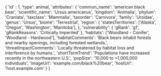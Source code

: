 {
  'id' : 1,
  'type': animal,
  'attributes': {
    'common_name': 'american black bear',
    'scientific_name': 'Ursus americanus',
    'kingdom': 'Animalia',
    'phylum': 'Craniata',
    'taxclass': 'Mammalia',
    'taxorder': 'Carnivora',
    'family': 'Ursidae',
    'genus': 'Ursus',
    'biome': 'Terrestrial',
    'region': {
      'statesTerritories': ['Alaska', 'Oregon', 'Washington', 'Manitoba'],
    },
    'vulnerability': {
      'gRank': 'g1',
      'gRankReasons': 'Critically Imperiled'
    },
    'habitats': ['Woodland - Conifer', 'Woodland - Hardwood'],
    'habitatComments': 'Black bears inhabit forests and nearby openings, including forested wetlands.',
    'threatImpactComments': 'Locally threatened by habitat loss and interference by humans.',
    'shortTermTrend': 'Populations have increased recently in the northeastern U.S.',
    'popSize': '10,000 to >1,000,000 individuals',
    'imageUrl': 'example.com/black%20bear',
    'hostUrl': 'host.example.com'
  }
}
